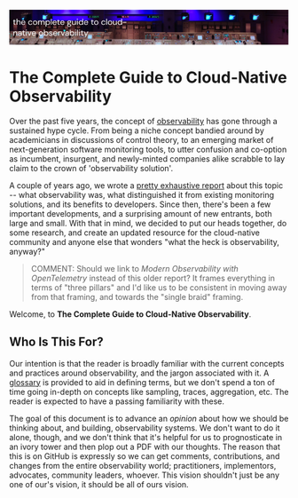 ![The Complete Guide to Cloud-Native Observability](./img/header.png)

<!-- TODO: Create 00 - Foreword header -->
# The Complete Guide to Cloud-Native Observability

Over the past five years, the concept of
[observability](https://lightstep.com/observability/) has gone through a
sustained hype cycle. From being a niche concept bandied around by academicians
in discussions of control theory, to an emerging market of next-generation
software monitoring tools, to utter confusion and co-option as incumbent,
insurgent, and newly-minted companies alike scrabble to lay claim to the crown
of 'observability solution'.

A couple of years ago, we wrote a [pretty exhaustive
report](https://go.lightstep.com/rs/260-KGM-472/images/observability-guide.pdf)
about this topic -- what observability was, what distinguished it from existing
monitoring solutions, and its benefits to developers. Since then, there's been a
few important developments, and a surprising amount of new entrants, both large
and small. With that in mind, we decided to put our heads together, do some
research, and create an updated resource for the cloud-native community and
anyone else that wonders "what the heck is observability, anyway?"

> COMMENT: Should we link to *Modern Observability with OpenTelemetry* instead of 
> this older report? It frames everything in terms of "three pillars" and I'd 
> like us to be consistent in moving away from that framing, and towards the
> "single braid" framing.


Welcome, to **The Complete Guide to Cloud-Native Observability**.

## Who Is This For?

Our intention is that the reader is broadly familiar with the current concepts
and practices around observability, and the jargon associated with it. A
[glossary](./glossary.md) is provided to aid in defining terms, but we don't
spend a ton of time going in-depth on concepts like sampling, traces,
aggregation, etc. The reader is expected to have a passing familiarity with
these.

The goal of this document is to advance an _opinion_ about how we should be
thinking about, and building, observability systems. We don't want to do it
alone, though, and we don't think that it's helpful for us to prognosticate in
an ivory tower and then plop out a PDF with our thoughts. The reason that this
is on GitHub is expressly so we can get comments, contributions, and changes
from the entire observability world; practitioners, implementors, advocates,
community leaders, whoever. This vision shouldn't just be any one of our's
vision, it should be all of ours vision.
